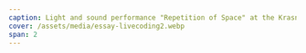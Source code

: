 ```yaml
---
caption: Light and sound performance "Repetition of Space" at the Krasnokholmskaya Gallery
cover: /assets/media/essay-livecoding2.webp
span: 2
---
```

